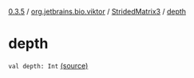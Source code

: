 [0.3.5](../../index.md) / [org.jetbrains.bio.viktor](../index.md) / [StridedMatrix3](index.md) / [depth](.)

# depth

`val depth: Int` [(source)](https://github.com/JetBrains-Research/viktor/blob/0.3.5/src/main/kotlin/org/jetbrains/bio/viktor/StridedMatrix3.kt#L12)